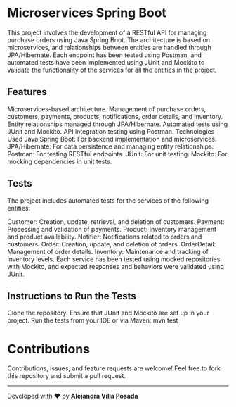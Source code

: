 # Microservices Spring Boot
This project involves the development of a RESTful API for managing purchase orders using Java Spring Boot. The architecture is based on microservices, and relationships between entities are handled through JPA/Hibernate.
Each endpoint has been tested using Postman, and automated tests have been implemented using JUnit and Mockito to validate the functionality of the services for all the entities in the project.

Features
---------
Microservices-based architecture.
Management of purchase orders, customers, payments, products, notifications, order details, and inventory.
Entity relationships managed through JPA/Hibernate.
Automated tests using JUnit and Mockito.
API integration testing using Postman.
Technologies Used
Java Spring Boot: For backend implementation and microservices.
JPA/Hibernate: For data persistence and managing entity relationships.
Postman: For testing RESTful endpoints.
JUnit: For unit testing.
Mockito: For mocking dependencies in unit tests.

Tests
------
The project includes automated tests for the services of the following entities:

Customer: Creation, update, retrieval, and deletion of customers.
Payment: Processing and validation of payments.
Product: Inventory management and product availability.
Notifier: Notifications related to orders and customers.
Order: Creation, update, and deletion of orders.
OrderDetail: Management of order details.
Inventory: Maintenance and tracking of inventory levels.
Each service has been tested using mocked repositories with Mockito, and expected responses and behaviors were validated using JUnit.

Instructions to Run the Tests
-----------------------------
Clone the repository.
Ensure that JUnit and Mockito are set up in your project.
Run the tests from your IDE or via Maven:
mvn test

# Contributions
Contributions, issues, and feature requests are welcome! Feel free to fork this repository and submit a pull request.

---
Developed with ❤️ by **Alejandra Villa Posada**
